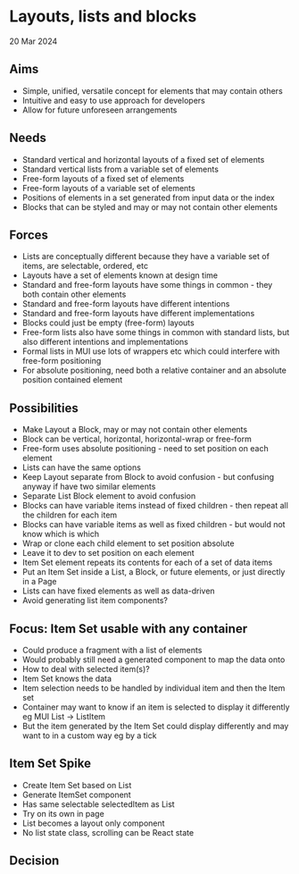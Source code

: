 Layouts, lists and blocks
=========================

20 Mar 2024

Aims
----

- Simple, unified, versatile concept for elements that may contain others
- Intuitive and easy to use approach for developers
- Allow for future unforeseen arrangements

Needs
-----

- Standard vertical and horizontal layouts of a fixed set of elements
- Standard vertical lists from a variable set of elements
- Free-form layouts of a fixed set of elements
- Free-form layouts of a variable set of elements
- Positions of elements in a set generated from input data or the index
- Blocks that can be styled and may or may not contain other elements

Forces
------

- Lists are conceptually different because they have a variable set of items, are selectable, ordered, etc
- Layouts have a set of elements known at design time
- Standard and free-form layouts have some things in common - they both contain other elements
- Standard and free-form layouts have different intentions
- Standard and free-form layouts have different implementations
- Blocks could just be empty (free-form) layouts
- Free-form lists also have some things in common with standard lists, but also different intentions and implementations 
- Formal lists in MUI use lots of wrappers etc which could interfere with free-form positioning
- For absolute positioning, need both a relative container and an absolute position contained element

Possibilities
-------------

- Make Layout a Block, may or may not contain other elements
- Block can be vertical, horizontal, horizontal-wrap or free-form
- Free-form uses absolute positioning - need to set position on each element
- Lists can have the same options
- Keep Layout separate from Block to avoid confusion - but confusing anyway if have two similar elements
- Separate List Block element to avoid confusion
- Blocks can have variable items instead of fixed children - then repeat all the children for each item
- Blocks can have variable items as well as fixed children - but would not know which is which
- Wrap or clone each child element to set position absolute
- Leave it to dev to set position on each element
- Item Set element repeats its contents for each of a set of data items
- Put an Item Set inside a List, a Block, or future elements, or just directly in a Page
- Lists can have fixed elements as well as data-driven
- Avoid generating list item components?


Focus: Item Set usable with any container
-----------------------------------------

- Could produce a fragment with a list of elements
- Would probably still need a generated component to map the data onto
- How to deal with selected item(s)?
- Item Set knows the data
- Item selection needs to be handled by individual item and then the Item set
- Container may want to know if an item is selected to display it differently eg MUI List -> ListItem
- But the item generated by the Item Set could display differently and may want to in a custom way eg by a tick

Item Set Spike
--------------

- Create Item Set based on List
- Generate ItemSet component
- Has same selectable selectedItem as List
- Try on its own in page
- List becomes a layout only component
- No list state class, scrolling can be React state


Decision
--------

